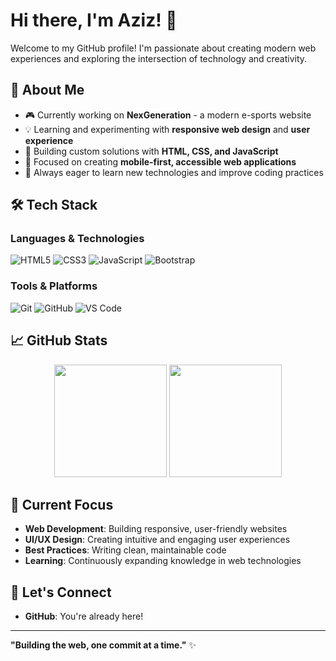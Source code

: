 # Hi there, I'm Aziz! 👋

Welcome to my GitHub profile! I'm passionate about creating modern web experiences and exploring the intersection of technology and creativity.

## 🚀 About Me

- 🎮 Currently working on **NexGeneration** - a modern e-sports website
- 💡 Learning and experimenting with **responsive web design** and **user experience**
- 🔧 Building custom solutions with **HTML, CSS, and JavaScript**
- 📱 Focused on creating **mobile-first, accessible web applications**
- 🎯 Always eager to learn new technologies and improve coding practices

## 🛠️ Tech Stack

### Languages & Technologies
![HTML5](https://img.shields.io/badge/HTML5-E34F26?style=flat-square&logo=html5&logoColor=white)
![CSS3](https://img.shields.io/badge/CSS3-1572B6?style=flat-square&logo=css3&logoColor=white)
![JavaScript](https://img.shields.io/badge/JavaScript-F7DF1E?style=flat-square&logo=javascript&logoColor=black)
![Bootstrap](https://img.shields.io/badge/Bootstrap-563D7C?style=flat-square&logo=bootstrap&logoColor=white)

### Tools & Platforms
![Git](https://img.shields.io/badge/Git-F05032?style=flat-square&logo=git&logoColor=white)
![GitHub](https://img.shields.io/badge/GitHub-181717?style=flat-square&logo=github&logoColor=white)
![VS Code](https://img.shields.io/badge/VS%20Code-007ACC?style=flat-square&logo=visual-studio-code&logoColor=white)

## 📈 GitHub Stats

<div align="center">
  <img height="180em" src="https://github-readme-stats.vercel.app/api?username=AzizHanafi&show_icons=true&theme=tokyonight&include_all_commits=true&count_private=true"/>
  <img height="180em" src="https://github-readme-stats.vercel.app/api/top-langs/?username=AzizHanafi&layout=compact&theme=tokyonight"/>
</div>

## 🎯 Current Focus

- **Web Development**: Building responsive, user-friendly websites
- **UI/UX Design**: Creating intuitive and engaging user experiences
- **Best Practices**: Writing clean, maintainable code
- **Learning**: Continuously expanding knowledge in web technologies

## 🤝 Let's Connect

- **GitHub**: You're already here!

---

**"Building the web, one commit at a time."** ✨
